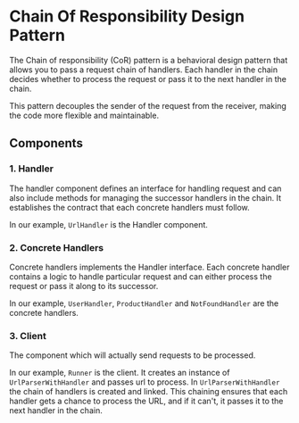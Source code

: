 # Chain Of Responsibility Design Pattern
The Chain of responsibility (CoR) pattern is a behavioral design pattern that allows you to pass a request chain 
of handlers. Each handler in the chain decides whether to process the request or pass it to the next handler in
the chain.

This pattern decouples the sender of the request from the receiver, making the code more flexible and maintainable.

## Components
### 1. Handler
The handler component defines an interface for handling request and can also include methods for managing the successor handlers in the chain. It establishes the contract that each concrete handlers must follow.

In our example, `UrlHandler` is the Handler component.

### 2. Concrete Handlers
Concrete handlers implements the Handler interface. Each concrete handler contains a logic to handle particular request and can either process the request or pass it along to its successor.

In our example, `UserHandler`, `ProductHandler` and `NotFoundHandler` are the concrete handlers.

### 3. Client
The component which will actually send requests to be processed. 

In our example, `Runner` is the client. It creates an instance of `UrlParserWithHandler` and passes url to process. In `UrlParserWithHandler` the chain of handlers is created and linked. This chaining ensures that each handler gets a chance to process the URL, and if it can't, it passes it to the next handler in the chain.